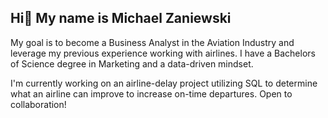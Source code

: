 ## Hi👋 My name is Michael Zaniewski 

My goal is to become a Business Analyst in the Aviation Industry and leverage my previous experience working with airlines. I have a Bachelors of Science degree in Marketing and a data-driven mindset.

I'm currently working on an airline-delay project utilizing SQL to determine what an airline can improve to increase on-time departures. Open to collaboration!







<!--
**MichaelZaniewski/MichaelZaniewski** is a ✨ _special_ ✨ repository because its `README.md` (this file) appears on your GitHub profile.

Here are some ideas to get you started:

- 🔭 I’m currently working on ...
- 🌱 I’m currently learning ...
- 👯 I’m looking to collaborate on ...
- 🤔 I’m looking for help with ...
- 💬 Ask me about ...
- 📫 How to reach me: ...
- 😄 Pronouns: ...
- ⚡ Fun fact: ...
-->
